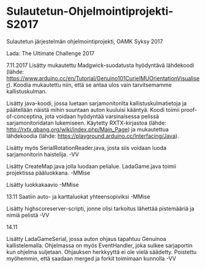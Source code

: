 # Sulautetun-Ohjelmointiprojekti-S2017
Sulautetun järjestelmän ohjelmointiprojekti, OAMK Syksy 2017

Lada: The Ultimate Challenge 2017

7.11.2017
Lisätty mukautettu Madgwick-suodatusta hyödyntävä lähdekoodi (lähde: https://www.arduino.cc/en/Tutorial/Genuino101CurieIMUOrientationVisualiser). Koodia mukautettu niin, että se antaa ulos vain tarvitsemamme kallistuskulman. 

Lisätty java-koodi, jossa luetaan sarjamonitorilta kallistuskulmatietoja ja päätellään näistä mihin suuntaan auton kuuluisi kääntyä. Koodi toimii proof-of-conceptina, jota voidaan hyödyntää varsinaisessa pelissä sarjamonitoridatan lukemiseen. Käytetty RXTX-kirjastoa (lähde: http://rxtx.qbang.org/wiki/index.php/Main_Page) ja mukautettua lähdekoodia (lähde: https://playground.arduino.cc/Interfacing/Java).

Lisätty myös SerialRotationReader.java, josta siis voidaan luoda sarjamonitorin haistelija.
-VV

Lisätty CreateMap.java jolla luodaan pelialue. LadaGame.java toimii projektissa pääluokkana.
-MMise

Lisätty luokkakaavio
-MMise

13.11 
Saatiin auto- ja karttaluokat yhteensopiviksi
-MMise

Lisätty highscoreserver-scripti, jonne olisi tarkoitus lähettää pistemääriä ja nimiä pelistä -VV

14.11

Lisätty LadaGameSerial, jossa auton ohjaus tapahtuu Genuinoa kallistelemalla. Ohjelmassa on myös EventHandler, joka sulkee sarjaportin kun ohjelma suljetaan. Ohjauksen herkkyyttä ei ole vielä säädetty. Poistettu myöhemmin, että saadaan merged ja forkit toimimaan kunnolla -VV
